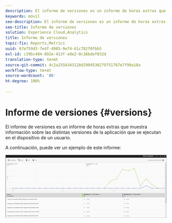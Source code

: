 ```yaml
---
description: El informe de versiones es un informe de horas extras que muestra información sobre las distintas versiones de la aplicación que se ejecutan en el dispositivo de un usuario.
keywords: móvil
seo-description: El informe de versiones es un informe de horas extras que muestra información sobre las distintas versiones de la aplicación que se ejecutan en el dispositivo de un usuario.
seo-title: Informe de versiones
solution: Experience Cloud,Analytics
title: Informe de versiones
topic-fix: Reports,Metrics
uuid: 67e759d3-7e4f-4985-9e74-61c782f0fbb5
exl-id: c29bc404-892e-413f-a9e2-0c16bdef032d
translation-type: tm+mt
source-git-commit: 4c2a255b343128d2904530279751767e7f99a10a
workflow-type: tm+mt
source-wordcount: '86'
ht-degree: 100%

---
```


# Informe de versiones {#versions}

El informe de versiones es un informe de horas extras que muestra información sobre las distintas versiones de la aplicación que se ejecutan en el dispositivo de un usuario.

A continuación, puede ver un ejemplo de este informe:

![](assets/report_versions.png)
